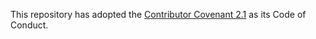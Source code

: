 This repository has adopted the [Contributor Covenant 2.1](https://www.contributor-covenant.org/version/2/1/code_of_conduct/) as its Code of Conduct.

